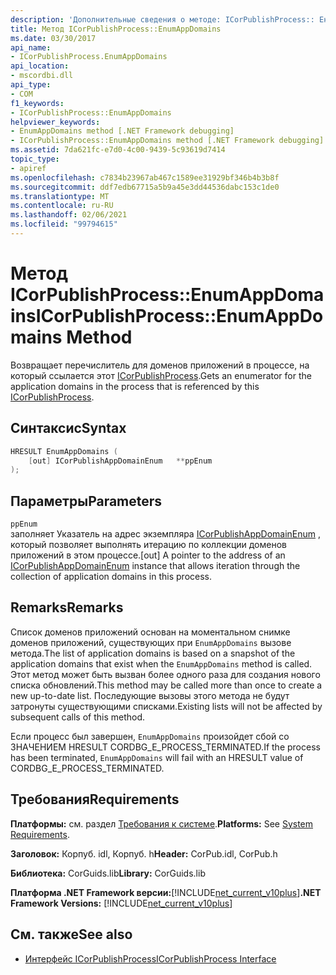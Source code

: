 ```yaml
---
description: 'Дополнительные сведения о методе: ICorPublishProcess:: Енумаппдомаинс'
title: Метод ICorPublishProcess::EnumAppDomains
ms.date: 03/30/2017
api_name:
- ICorPublishProcess.EnumAppDomains
api_location:
- mscordbi.dll
api_type:
- COM
f1_keywords:
- ICorPublishProcess::EnumAppDomains
helpviewer_keywords:
- EnumAppDomains method [.NET Framework debugging]
- ICorPublishProcess::EnumAppDomains method [.NET Framework debugging]
ms.assetid: 7da621fc-e7d0-4c00-9439-5c93619d7414
topic_type:
- apiref
ms.openlocfilehash: c7834b23967ab467c1589ee31929bf346b4b3b8f
ms.sourcegitcommit: ddf7edb67715a5b9a45e3dd44536dabc153c1de0
ms.translationtype: MT
ms.contentlocale: ru-RU
ms.lasthandoff: 02/06/2021
ms.locfileid: "99794615"
---
```

# <a name="icorpublishprocessenumappdomains-method"></a><span data-ttu-id="e69a2-103">Метод ICorPublishProcess::EnumAppDomains</span><span class="sxs-lookup"><span data-stu-id="e69a2-103">ICorPublishProcess::EnumAppDomains Method</span></span>

<span data-ttu-id="e69a2-104">Возвращает перечислитель для доменов приложений в процессе, на который ссылается этот [ICorPublishProcess](icorpublishprocess-interface.md).</span><span class="sxs-lookup"><span data-stu-id="e69a2-104">Gets an enumerator for the application domains in the process that is referenced by this [ICorPublishProcess](icorpublishprocess-interface.md).</span></span>  
  
## <a name="syntax"></a><span data-ttu-id="e69a2-105">Синтаксис</span><span class="sxs-lookup"><span data-stu-id="e69a2-105">Syntax</span></span>  
  
```cpp  
HRESULT EnumAppDomains (  
    [out] ICorPublishAppDomainEnum   **ppEnum  
);  
```  
  
## <a name="parameters"></a><span data-ttu-id="e69a2-106">Параметры</span><span class="sxs-lookup"><span data-stu-id="e69a2-106">Parameters</span></span>  

 `ppEnum`  
 <span data-ttu-id="e69a2-107">заполняет Указатель на адрес экземпляра [ICorPublishAppDomainEnum](icorpublishappdomainenum-interface.md) , который позволяет выполнять итерацию по коллекции доменов приложений в этом процессе.</span><span class="sxs-lookup"><span data-stu-id="e69a2-107">[out] A pointer to the address of an [ICorPublishAppDomainEnum](icorpublishappdomainenum-interface.md) instance that allows iteration through the collection of application domains in this process.</span></span>  
  
## <a name="remarks"></a><span data-ttu-id="e69a2-108">Remarks</span><span class="sxs-lookup"><span data-stu-id="e69a2-108">Remarks</span></span>  

 <span data-ttu-id="e69a2-109">Список доменов приложений основан на моментальном снимке доменов приложений, существующих при `EnumAppDomains` вызове метода.</span><span class="sxs-lookup"><span data-stu-id="e69a2-109">The list of application domains is based on a snapshot of the application domains that exist when the `EnumAppDomains` method is called.</span></span> <span data-ttu-id="e69a2-110">Этот метод может быть вызван более одного раза для создания нового списка обновлений.</span><span class="sxs-lookup"><span data-stu-id="e69a2-110">This method may be called more than once to create a new up-to-date list.</span></span> <span data-ttu-id="e69a2-111">Последующие вызовы этого метода не будут затронуты существующими списками.</span><span class="sxs-lookup"><span data-stu-id="e69a2-111">Existing lists will not be affected by subsequent calls of this method.</span></span>  
  
 <span data-ttu-id="e69a2-112">Если процесс был завершен, `EnumAppDomains` произойдет сбой со ЗНАЧЕНИЕМ HRESULT CORDBG_E_PROCESS_TERMINATED.</span><span class="sxs-lookup"><span data-stu-id="e69a2-112">If the process has been terminated, `EnumAppDomains` will fail with an HRESULT value of CORDBG_E_PROCESS_TERMINATED.</span></span>  
  
## <a name="requirements"></a><span data-ttu-id="e69a2-113">Требования</span><span class="sxs-lookup"><span data-stu-id="e69a2-113">Requirements</span></span>  

 <span data-ttu-id="e69a2-114">**Платформы:** см. раздел [Требования к системе](../../get-started/system-requirements.md).</span><span class="sxs-lookup"><span data-stu-id="e69a2-114">**Platforms:** See [System Requirements](../../get-started/system-requirements.md).</span></span>  
  
 <span data-ttu-id="e69a2-115">**Заголовок:** Корпуб. idl, Корпуб. h</span><span class="sxs-lookup"><span data-stu-id="e69a2-115">**Header:** CorPub.idl, CorPub.h</span></span>  
  
 <span data-ttu-id="e69a2-116">**Библиотека:** CorGuids.lib</span><span class="sxs-lookup"><span data-stu-id="e69a2-116">**Library:** CorGuids.lib</span></span>  
  
 <span data-ttu-id="e69a2-117">**Платформа .NET Framework версии:**[!INCLUDE[net_current_v10plus](../../../../includes/net-current-v10plus-md.md)]</span><span class="sxs-lookup"><span data-stu-id="e69a2-117">**.NET Framework Versions:** [!INCLUDE[net_current_v10plus](../../../../includes/net-current-v10plus-md.md)]</span></span>  
  
## <a name="see-also"></a><span data-ttu-id="e69a2-118">См. также</span><span class="sxs-lookup"><span data-stu-id="e69a2-118">See also</span></span>

- [<span data-ttu-id="e69a2-119">Интерфейс ICorPublishProcess</span><span class="sxs-lookup"><span data-stu-id="e69a2-119">ICorPublishProcess Interface</span></span>](icorpublishprocess-interface.md)
